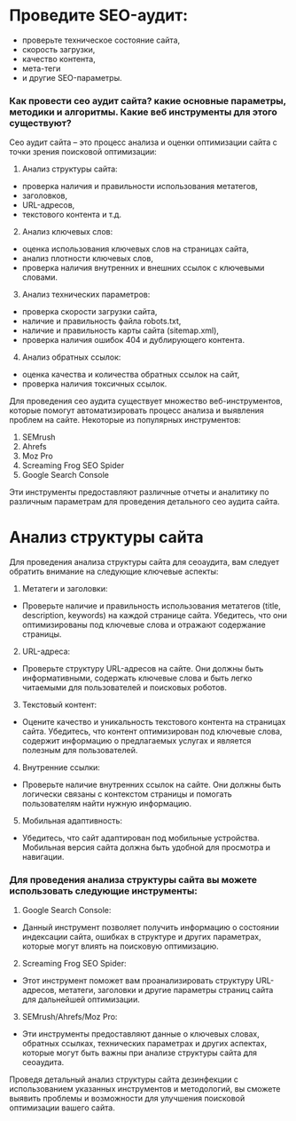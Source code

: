 # Проведите SEO-аудит: 

- проверьте техническое состояние сайта, 
- скорость загрузки, 
- качество контента, 
- мета-теги 
- и другие SEO-параметры.

### Как провести сео аудит сайта? какие основные параметры, методики и алгоритмы. Какие веб инструменты для этого существуют?

Сео аудит сайта – это процесс анализа и оценки оптимизации сайта с точки зрения поисковой оптимизации:

1. Анализ структуры сайта: 
- проверка наличия и правильности использования метатегов, 
- заголовков, 
- URL-адресов, 
- текстового контента и т.д.

2. Анализ ключевых слов: 
- оценка использования ключевых слов на страницах сайта, 
- анализ плотности ключевых слов, 
- проверка наличия внутренних и внешних ссылок с ключевыми словами.

3. Анализ технических параметров: 
- проверка скорости загрузки сайта, 
- наличие и правильность файла robots.txt, 
- наличие и правильность карты сайта (sitemap.xml), 
- проверка наличия ошибок 404 и дублирующего контента.

4. Анализ обратных ссылок: 
- оценка качества и количества обратных ссылок на сайт, 
- проверка наличия токсичных ссылок.

Для проведения сео аудита существует множество веб-инструментов, которые помогут автоматизировать процесс анализа и выявления проблем на сайте. Некоторые из популярных инструментов:

1. SEMrush
2. Ahrefs
3. Moz Pro
4. Screaming Frog SEO Spider
5. Google Search Console

Эти инструменты предоставляют различные отчеты и аналитику по различным параметрам для проведения детального сео аудита сайта.



# Анализ структуры сайта



Для проведения анализа структуры сайта для сеоаудита, вам следует обратить внимание на следующие ключевые аспекты:

1. Метатеги и заголовки: 
- Проверьте наличие и правильность использования метатегов (title, description, keywords) на каждой странице сайта. Убедитесь, что они оптимизированы под ключевые слова и отражают содержание страницы.

2. URL-адреса: 
- Проверьте структуру URL-адресов на сайте. Они должны быть информативными, содержать ключевые слова и быть легко читаемыми для пользователей и поисковых роботов.

3. Текстовый контент: 
- Оцените качество и уникальность текстового контента на страницах сайта. Убедитесь, что контент оптимизирован под ключевые слова, содержит информацию о предлагаемых услугах и является полезным для пользователей.

4. Внутренние ссылки: 
- Проверьте наличие внутренних ссылок на сайте. Они должны быть логически связаны с контекстом страницы и помогать пользователям найти нужную информацию.

5. Мобильная адаптивность: 
- Убедитесь, что сайт адаптирован под мобильные устройства. Мобильная версия сайта должна быть удобной для просмотра и навигации.

### Для проведения анализа структуры сайта вы можете использовать следующие инструменты:

1. Google Search Console: 
- Данный инструмент позволяет получить информацию о состоянии индексации сайта, ошибках в структуре и других параметрах, которые могут влиять на поисковую оптимизацию.

2. Screaming Frog SEO Spider: 
- Этот инструмент поможет вам проанализировать структуру URL-адресов, метатеги, заголовки и другие параметры страниц сайта для дальнейшей оптимизации.

3. SEMrush/Ahrefs/Moz Pro: 
- Эти инструменты предоставляют данные о ключевых словах, обратных ссылках, технических параметрах и других аспектах, которые могут быть важны при анализе структуры сайта для сеоаудита.

Проведя детальный анализ структуры сайта дезинфекции с использованием указанных инструментов и методологий, вы сможете выявить проблемы и возможности для улучшения поисковой оптимизации вашего сайта.
